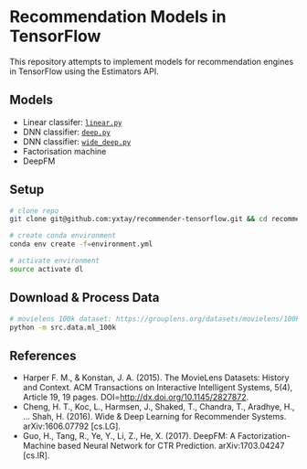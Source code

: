 # Recommendation Models in TensorFlow

This repository attempts to implement models for recommendation engines in TensorFlow using the Estimators API. 

## Models

- Linear classifer: [`linear.py`](src/models/linear.py)
- DNN classifier: [`deep.py`](src/models/deep.py)
- DNN classifier: [`wide_deep.py`](src/models/wide_deep.py)
- Factorisation machine
- DeepFM

## Setup

```bash
# clone repo
git clone git@github.com:yxtay/recommender-tensorflow.git && cd recommender-tensorflow

# create conda environment
conda env create -f=environment.yml

# activate environment
source activate dl
```
## Download & Process Data

```bash
# movielens 100k dataset: https://grouplens.org/datasets/movielens/100k/
python -m src.data.ml_100k
```

## References

- Harper F. M., & Konstan, J. A. (2015). The MovieLens Datasets: History and Context. ACM Transactions on Interactive Intelligent Systems, 5(4), Article 19, 19 pages. DOI=http://dx.doi.org/10.1145/2827872.
- Cheng, H. T., Koc, L., Harmsen, J., Shaked, T., Chandra, T., Aradhye, H., ... Shah, H. (2016). Wide & Deep Learning for Recommender Systems. arXiv:1606.07792 \[cs.LG\].
- Guo, H., Tang, R., Ye, Y., Li, Z., He, X. (2017). DeepFM: A Factorization-Machine based Neural Network for CTR Prediction. arXiv:1703.04247 \[cs.IR\].
